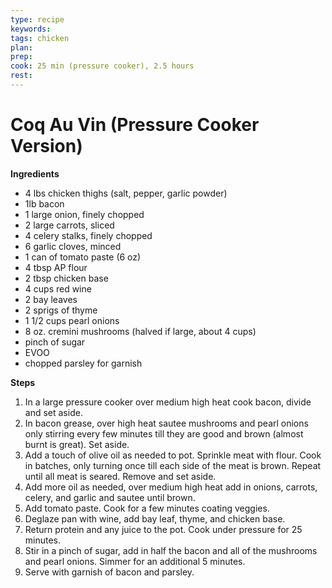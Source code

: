 ```yaml
---
type: recipe
keywords:
tags: chicken
plan:
prep:
cook: 25 min (pressure cooker), 2.5 hours
rest:
---
```


# Coq Au Vin (Pressure Cooker Version)

**Ingredients**

- 4 lbs chicken thighs (salt, pepper, garlic powder)
- 1lb bacon
- 1 large onion, finely chopped
- 2 large carrots, sliced
- 4 celery stalks, finely chopped
- 6 garlic cloves, minced
- 1 can of tomato paste (6 oz)
- 4 tbsp AP flour
- 2 tbsp chicken base
- 4 cups red wine
- 2 bay leaves
- 2 sprigs of thyme
- 1 1/2 cups pearl onions
- 8 oz. cremini mushrooms (halved if large, about 4 cups)
- pinch of sugar
- EVOO
- chopped parsley for garnish

**Steps**

1. In a large pressure cooker over medium high heat cook bacon, divide and set aside.
2. In bacon grease, over high heat sautee mushrooms and pearl onions only stirring every few minutes till they are good and brown (almost burnt is great). Set aside.
3. Add a touch of olive oil as needed to pot. Sprinkle meat with flour. Cook in batches, only turning once till each side of the meat is brown. Repeat until all meat is seared. Remove and set aside.
4. Add more oil as needed, over medium high heat add in onions, carrots, celery, and garlic and sautee until brown.
5. Add tomato paste. Cook for a few minutes coating veggies.
6. Deglaze pan with wine, add bay leaf, thyme, and chicken base.
7. Return protein and any juice to the pot. Cook under pressure for 25 minutes.
8. Stir in a pinch of sugar, add in half the bacon and all of the mushrooms and pearl onions. Simmer for an additional 5 minutes.
9. Serve with garnish of bacon and parsley.
